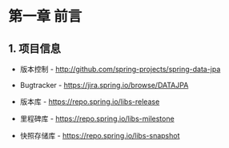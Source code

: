 # 第一章 前言

## 1. 项目信息

- 版本控制 - http://github.com/spring-projects/spring-data-jpa

- Bugtracker - https://jira.spring.io/browse/DATAJPA

- 版本库 - https://repo.spring.io/libs-release

- 里程碑库 - https://repo.spring.io/libs-milestone

- 快照存储库 - https://repo.spring.io/libs-snapshot



